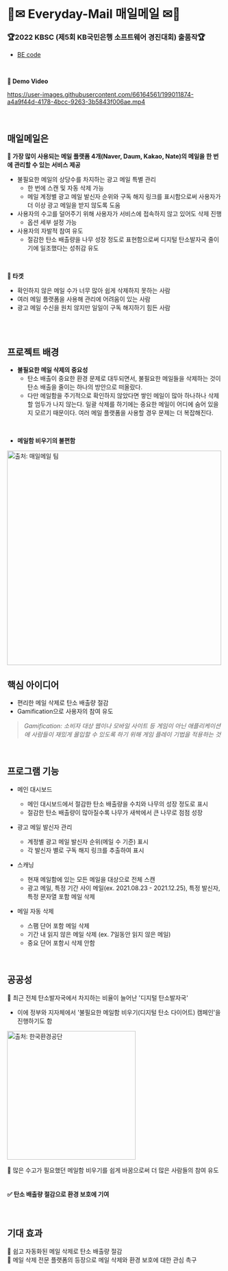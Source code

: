 # 🌳✉ Everyday-Mail 매일메일 ✉🌳

### 🏆2022 KBSC (제5회 KB국민은행 소프트웨어 경진대회) 출품작🏆

+ [BE code](https://github.com/hectick/Everyday-Mail)

<br>

**🌳 Demo Video**

https://user-images.githubusercontent.com/66164561/199011874-a4a9f44d-4178-4bcc-9263-3b5843f006ae.mp4

<br>

## 매일메일은
**🌳 가장 많이 사용되는 메일 플랫폼 4개(Naver, Daum, Kakao, Nate)의 메일을 한 번에 관리할 수 있는 서비스 제공**
  - 불필요한 메일의 상당수를 차지하는 광고 메일 특별 관리
      + 한 번에 스캔 및 자동 삭제 가능
      + 메일 계정별 광고 메일 발신자 순위와 구독 해지 링크를 표시함으로써 사용자가 더 이상 광고 메일을 받지 않도록 도움
  - 사용자의 수고를 덜어주기 위해 사용자가 서비스에 접속하지 않고 있어도 삭제 진행
      + 옵션 세부 설정 가능
  - 사용자의 자발적 참여 유도
    + 절감한 탄소 배출량을 나무 성장 정도로 표현함으로써 디지털 탄소발자국 줄이기에 일조했다는 성취감 유도

<br>

**🌳 타겟**
- 확인하지 않은 메일 수가 너무 많아 쉽게 삭제하지 못하는 사람
- 여러 메일 플랫폼을 사용해 관리에 어려움이 있는 사람
- 광고 메일 수신을 원치 않지만 일일이 구독 해지하기 힘든 사람


<br><br>
## 프로젝트 배경
+ **불필요한 메일 삭제의 중요성**
  - 탄소 배출이 중요한 환경 문제로 대두되면서, 불필요한 메일들을 삭제하는 것이 탄소 배출을 줄이는 하나의 방안으로 떠올랐다.
  - 다만 메일함을 주기적으로 확인하지 않았다면 쌓인 메일이 많아 하나하나 삭제할 엄두가 나지 않는다. 일괄 삭제를 하기에는 중요한 메일이 어디에 숨어 있을 지 모르기 때문이다. 여러 메일 플랫폼을 사용할 경우 문제는 더 복잡해진다.
<br>

+ **메일함 비우기의 불편함**

<img src="https://user-images.githubusercontent.com/66164561/199017477-8514a070-b216-41be-b68d-6c6f7d12c8d1.png" height="500" alt="출처: 매일메일 팀"/>

<br>

## 핵심 아이디어

+ 편리한 메일 삭제로 탄소 배출량 절감
+ Gamification으로 사용자의 참여 유도

> *Gamification: 소비자 대상 웹이나 모바일 사이트 등 게임이 아닌 애플리케이션에 사람들이 재밌게 몰입할 수 있도록 하기 위해 게임 플레이 기법을 적용하는 것*

<br>

## 프로그램 기능

+ 메인 대시보드
  - 메인 대시보드에서 절감한 탄소 배출량을 수치와 나무의 성장 정도로 표시
  - 절감한 탄소 배출량이 많아질수록 나무가 새싹에서 큰 나무로 점점 성장

+ 광고 메일 발신자 관리
  - 계정별 광고 메일 발신자 순위(메일 수 기준) 표시
  - 각 발신자 별로 구독 해지 링크를 추출하여 표시

+ 스캐닝
  - 현재 메일함에 있는 모든 메일을 대상으로 전체 스캔
  - 광고 메일, 특정 기간 사이 메일(ex. 2021.08.23 - 2021.12.25), 특정 발신자, 특정 문자열 포함 메일 삭제

+ 메일 자동 삭제
  - 스팸 단어 포함 메일 삭제
  - 기간 내 읽지 않은 메일 삭제 (ex. 7일동안 읽지 않은 메일)
  - 중요 단어 포함시 삭제 안함

<br>

## 공공성
🌳 최근 전체 탄소발자국에서 차지하는 비율이 늘어난 '디지털 탄소발자국'
  - 이에 정부와 지자체에서 '불필요한 메일함 비우기(디지털 탄소 다이어트) 캠페인'을 진행하기도 함    
<img src="https://user-images.githubusercontent.com/66164561/199088109-536c46d4-a833-471e-bfc7-e3991ac93d2b.png" height="300" alt="출처: 한국환경공단"/>


🌳 많은 수고가 필요했던 메일함 비우기를 쉽게 바꿈으로써 더 많은 사람들의 참여 유도
<br><br>
#### ✅ 탄소 배출량 절감으로 환경 보호에 기여

<br>

## 기대 효과
🌳 쉽고 자동화된 메일 삭제로 탄소 배출량 절감 <br>
🌳 메일 삭제 전문 플랫폼의 등장으로 메일 삭제와 환경 보호에 대한 관심 촉구
